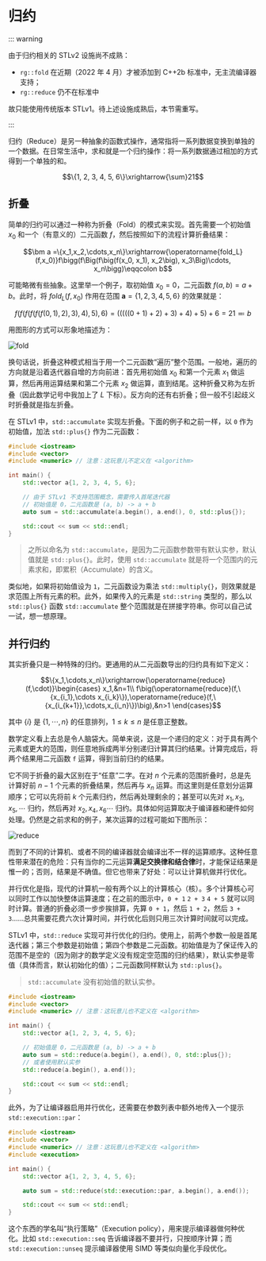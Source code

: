 # 归约 <Badge type="tip" text="待更新" />

::: warning

由于归约相关的 STLv2 设施尚不成熟：
- `rg::fold` 在近期（2022 年 4 月）才被添加到 C++2b 标准中，无主流编译器支持；
- `rg::reduce` 仍不在标准中

故只能使用传统版本 STLv1。待上述设施成熟后，本节需重写。

:::

归约（Reduce）是另一种抽象的函数式操作，通常指将一系列数据变换到单独的一个数据。在日常生活中，求和就是一个归约操作：将一系列数据通过相加的方式得到一个单独的和。

$$\{1, 2, 3, 4, 5, 6\}\xrightarrow{\sum}21$$

## 折叠

简单的归约可以通过一种称为折叠（Fold）的模式来实现。首先需要一个初始值 $x_0$ 和一个（有意义的）二元函数 $f$，然后按照如下的流程计算折叠结果：

$$\bm a =\{x_1,x_2,\cdots,x_n\}\xrightarrow{\operatorname{fold_L}(f,x_0)}f\bigg(f\Big(f\big(f(x_0, x_1), x_2\big), x_3\Big)\cdots, x_n\bigg)\eqqcolon b$$

可能略微有些抽象。这里举一个例子，取初始值 $x_0=0$，二元函数 $f(a, b) = a + b$。此时，将 $fold_L(f, x_0)$ 作用在范围 $\bm a=\{1, 2, 3, 4, 5, 6\}$ 的效果就是：

$$f(f(f(f(f(f(0, 1),2),3),4),5),6)=(((((0+1)+2)+3)+4)+5)+6=21\eqqcolon b$$

用图形的方式可以形象地描述为：

![fold](https://s1.ax1x.com/2022/07/02/j1eDqf.png)

换句话说，折叠这种模式相当于用一个二元函数“遍历”整个范围。一般地，遍历的方向就是沿着迭代器自增的方向前进：首先用初始值 $x_0$ 和第一个元素 $x_1$ 做运算，然后再用运算结果和第二个元素 $x_2$ 做运算，直到结尾。这种折叠又称为左折叠（因此数学记号中我加上了 $L$ 下标）。反方向的还有右折叠；但一般不引起歧义时折叠就是指左折叠。

在 STLv1 中，`std::accumulate` 实现左折叠。下面的例子和之前一样，以 `0` 作为初始值，加法 `std::plus{}` 作为二元函数：

```cpp codemo
#include <iostream>
#include <vector>
#include <numeric> // 注意：这玩意儿不定义在 <algorithm>

int main() {
    std::vector a{1, 2, 3, 4, 5, 6};

    // 由于 STLv1 不支持范围概念，需要传入首尾迭代器
    // 初始值是 0，二元函数是 (a, b) -> a + b
    auto sum = std::accumulate(a.begin(), a.end(), 0, std::plus{});

    std::cout << sum << std::endl;
}
```

> 之所以命名为 `std::accumulate`，是因为二元函数参数带有默认实参，默认值就是 `std::plus{}`。此时，使用 `std::accumulate` 就是将一个范围内的元素求和，即累积（Accumulate）的含义。

类似地，如果将初始值设为 `1`，二元函数设为乘法 `std::multiply{}`，则效果就是求范围上所有元素的积。此外，如果传入的元素是 `std::string` 类型的，那么以 `std::plus{}` 函数 `std::accumulate` 整个范围就是在拼接字符串。你可以自己试一试，想一想原理。

## 并行归约

其实折叠只是一种特殊的归约。更通用的从二元函数导出的归约具有如下定义：

$$\{x_1,\cdots,x_n\}\xrightarrow{\operatorname{reduce}(f,\cdot)}\begin{cases}
x_1,&n=1\\
f\big(\operatorname{reduce}(f,\{x_{i_1},\cdots x_{i_k}\}),\operatorname{reduce}(f,\{x_{i_{k+1}},\cdots,x_{i_n}\})\big),&n>1
\end{cases}$$

其中 $\{i\}$ 是 $\{1,\cdots,n\}$ 的任意排列，$1\leqslant k\leqslant n$ 是任意正整数。

数学定义看上去总是令人脑袋大。简单来说，这是一个递归的定义：对于具有两个元素或更大的范围，则任意地拆成两半分别递归计算其归约结果。计算完成后，将两个结果用二元函数 `f` 运算，得到当前归约的结果。

它不同于折叠的最大区别在于“任意”二字。在对 $n$ 个元素的范围折叠时，总是先计算好前 $n - 1$ 个元素的折叠结果，然后再与 $x_n$ 运算。而这里则是任意划分运算顺序；它可以先将前 $k$ 个元素归约，然后再处理剩余的；甚至可以先对 $x_1,x_3,x_5,\cdots$ 归约，然后再对 $x_2,x_4,x_6\cdots$ 归约。具体如何运算取决于编译器和硬件如何处理。仍然是之前求和的例子，某次运算的过程可能如下图所示：

![reduce](https://s1.ax1x.com/2022/07/02/j1esZ8.png)

而到了不同的计算机、或者不同的编译器就会编译出不一样的运算顺序。这种任意性带来潜在的危险：只有当你的二元运算**满足交换律和结合律**时，才能保证结果是惟一的；否则，结果是不确值。但它也带来了好处：可以让计算机做并行优化。

并行优化是指，现代的计算机一般有两个以上的计算核心（核）。多个计算核心可以同时工作以加快整体运算速度；在之前的图示中，`0 + 1` `2 + 3` `4 + 5` 就可以同时计算。普通的折叠必须一步步挨排算，先算 `0 + 1`，然后 `1 + 2`，然后 `3 + 3`……总共需要花费六次计算时间，并行优化后则只用三次计算时间就可以完成。

STLv1 中，`std::reduce` 实现可并行优化的归约。使用上，前两个参数一般是首尾迭代器；第三个参数是初始值；第四个参数是二元函数。初始值是为了保证传入的范围不是空的（因为刚才的数学定义没有规定空范围的归约结果），默认实参是零值（具体而言，默认初始化的值）；二元函数同样默认为 `std::plus{}`。

> `std::accumulate` 没有初始值的默认实参。

```cpp codemo
#include <iostream>
#include <vector>
#include <numeric> // 注意：这玩意儿也不定义在 <algorithm>

int main() {
    std::vector a{1, 2, 3, 4, 5, 6};

    // 初始值是 0，二元函数是 (a, b) -> a + b
    auto sum = std::reduce(a.begin(), a.end(), 0, std::plus{});
    // 或者使用默认实参
    std::reduce(a.begin(), a.end());

    std::cout << sum << std::endl;
}
```

此外，为了让编译器启用并行优化，还需要在参数列表中额外地传入一个提示 `std::execution::par`：

```cpp codemo
#include <iostream>
#include <vector>
#include <numeric> // 注意：这玩意儿也不定义在 <algorithm>
#include <execution>

int main() {
    std::vector a{1, 2, 3, 4, 5, 6};

    auto sum = std::reduce(std::execution::par, a.begin(), a.end());

    std::cout << sum << std::endl;
}
```

这个东西的学名叫“执行策略”（Execution policy），用来提示编译器做何种优化。比如 `std::execution::seq` 告诉编译器不要并行，只按顺序计算；而 `std::execution::unseq` 提示编译器使用 SIMD 等类似向量化手段优化。
